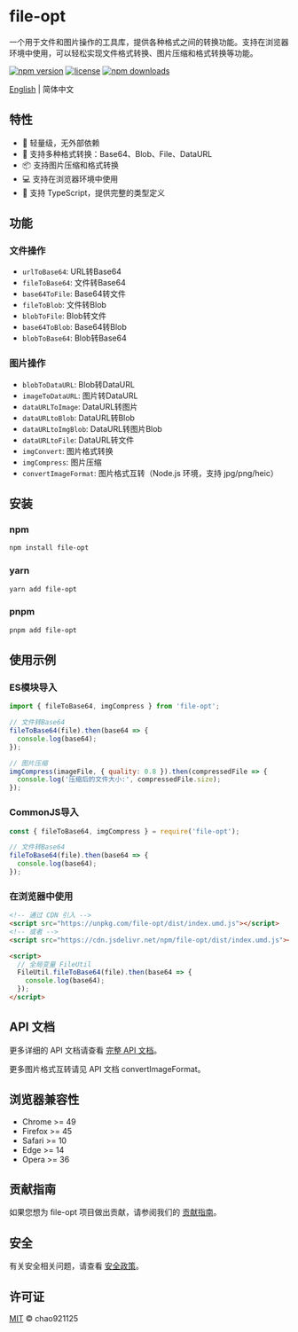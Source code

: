 # file-opt

一个用于文件和图片操作的工具库，提供各种格式之间的转换功能。支持在浏览器环境中使用，可以轻松实现文件格式转换、图片压缩和格式转换等功能。

[![npm version](https://img.shields.io/npm/v/file-opt.svg)](https://www.npmjs.com/package/file-opt)
[![license](https://img.shields.io/npm/l/file-opt.svg)](https://github.com/chao921125/file-opt/blob/main/LICENSE)
[![npm downloads](https://img.shields.io/npm/dm/file-cc.svg)](https://www.npmjs.com/package/file-opt)

[English](./README.en.md) | 简体中文

## 特性

- 🚀 轻量级，无外部依赖
- 🔄 支持多种格式转换：Base64、Blob、File、DataURL
- 📦 支持图片压缩和格式转换
- 💻 支持在浏览器环境中使用
- 📱 支持 TypeScript，提供完整的类型定义

## 功能

### 文件操作
- `urlToBase64`: URL转Base64
- `fileToBase64`: 文件转Base64
- `base64ToFile`: Base64转文件
- `fileToBlob`: 文件转Blob
- `blobToFile`: Blob转文件
- `base64ToBlob`: Base64转Blob
- `blobToBase64`: Blob转Base64

### 图片操作
- `blobToDataURL`: Blob转DataURL
- `imageToDataURL`: 图片转DataURL
- `dataURLToImage`: DataURL转图片
- `dataURLtoBlob`: DataURL转Blob
- `dataURLtoImgBlob`: DataURL转图片Blob
- `dataURLtoFile`: DataURL转文件
- `imgConvert`: 图片格式转换
- `imgCompress`: 图片压缩
- `convertImageFormat`: 图片格式互转（Node.js 环境，支持 jpg/png/heic）

## 安装

### npm

```bash
npm install file-opt
```

### yarn

```bash
yarn add file-opt
```

### pnpm

```bash
pnpm add file-opt
```

## 使用示例

### ES模块导入
```javascript
import { fileToBase64, imgCompress } from 'file-opt';

// 文件转Base64
fileToBase64(file).then(base64 => {
  console.log(base64);
});

// 图片压缩
imgCompress(imageFile, { quality: 0.8 }).then(compressedFile => {
  console.log('压缩后的文件大小:', compressedFile.size);
});
```

### CommonJS导入
```javascript
const { fileToBase64, imgCompress } = require('file-opt');

// 文件转Base64
fileToBase64(file).then(base64 => {
  console.log(base64);
});
```

### 在浏览器中使用
```html
<!-- 通过 CDN 引入 -->
<script src="https://unpkg.com/file-opt/dist/index.umd.js"></script>
<!-- 或者 -->
<script src="https://cdn.jsdelivr.net/npm/file-opt/dist/index.umd.js"></script>

<script>
  // 全局变量 FileUtil
  FileUtil.fileToBase64(file).then(base64 => {
    console.log(base64);
  });
</script>
```

## API 文档

更多详细的 API 文档请查看 [完整 API 文档](./docs/API.md)。

更多图片格式互转请见 API 文档 convertImageFormat。

## 浏览器兼容性

- Chrome >= 49
- Firefox >= 45
- Safari >= 10
- Edge >= 14
- Opera >= 36

## 贡献指南

如果您想为 file-opt 项目做出贡献，请参阅我们的 [贡献指南](./docs/CONTRIBUTING.md)。

## 安全

有关安全相关问题，请查看 [安全政策](./SECURITY.md)。

## 许可证

[MIT](LICENSE) © chao921125